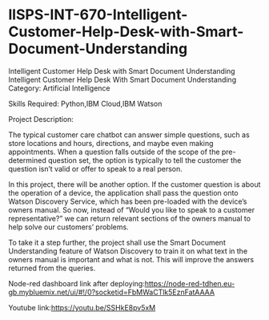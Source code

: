 # llSPS-INT-670-Intelligent-Customer-Help-Desk-with-Smart-Document-Understanding
Intelligent Customer Help Desk with Smart Document Understanding
Intelligent Customer Help Desk With Smart Document Understanding
Category: Artificial Intelligence

Skills Required:
Python,IBM Cloud,IBM Watson

Project Description:

The typical customer care chatbot can answer simple questions, such as store locations and hours, directions, and maybe even making appointments. When a question falls outside of the scope of the pre-determined question set, the option is typically to tell the customer the question isn’t valid or offer to speak to a real person.

In this project, there will be another option. If the customer question is about the operation of a device, the application shall pass the question onto Watson Discovery Service, which has been pre-loaded with the device’s owners manual. So now, instead of “Would you like to speak to a customer representative?” we can return relevant sections of the owners manual to help solve our customers’ problems.

To take it a step further, the project shall use the Smart Document Understanding feature of Watson Discovery to train it on what text in the owners manual is important and what is not. This will improve the answers returned from the queries.


Node-red dashboard link after deploying:https://node-red-tdhen.eu-gb.mybluemix.net/ui/#!/0?socketid=FbMWaCTlk5EznFatAAAA

Youtube link:https://youtu.be/SSHkE8pv5xM
